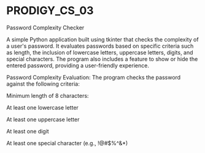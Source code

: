 # PRODIGY_CS_03
Password Complexity Checker

A simple Python application built using tkinter that checks the complexity of a user's password. It evaluates passwords based on specific criteria such as length, the inclusion of lowercase letters, uppercase letters, digits, and special characters. The program also includes a feature to show or hide the entered password, providing a user-friendly experience.

Password Complexity Evaluation: The program checks the password against the following criteria:

Minimum length of 8 characters:

At least one lowercase letter

At least one uppercase letter

At least one digit

At least one special character (e.g., !@#$%^&*)
